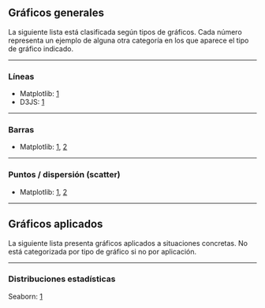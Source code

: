 ## Gráficos generales
La siguiente lista está clasificada según tipos de gráficos. Cada número representa un ejemplo de alguna otra categoría en los que aparece el tipo de gráfico indicado.

___________________________________

### Líneas
- Matplotlib: [1](https://github.com/mondeja/fullstack/tree/master/backend/src/analisis_de_datos/visualizacion/graficos/matplotlib_basico.ipynb)
- D3JS: [1](https://codepen.io/mondeja/pen/OOemxb)

__________________________________

### Barras
- Matplotlib: [1](https://github.com/mondeja/fullstack/tree/master/backend/src/analisis_de_datos/visualizacion/graficos/matplotlib_basico.ipynb), [2](https://github.com/mondeja/fullstack/tree/master/backend/src/analisis_de_datos/machine_learning/regresion_lineal.ipynb)

__________________________________

### Puntos / dispersión (scatter)
- Matplotlib: [1](https://github.com/mondeja/fullstack/tree/master/backend/src/analisis_de_datos/machine_learning/regresion_lineal.ipynb), [2](https://github.com/mondeja/fullstack/tree/master/backend/src/analisis_de_datos/machine_learning/redes_neuronales/002-perceptron/perceptron.ipynb)


*****************************************************

## Gráficos aplicados
La siguiente lista presenta gráficos aplicados a situaciones concretas. No está categorizada por tipo de gráfico si no por aplicación.

__________________________________

### Distribuciones estadísticas
Seaborn: [1](https://github.com/mondeja/fullstack/tree/master/backend/src/analisis_de_datos/machine_learning/regresion_lineal.ipynb)